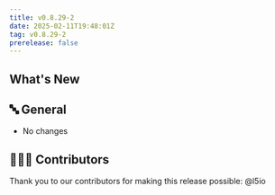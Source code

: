 ```yaml
---
title: v0.8.29-2
date: 2025-02-11T19:48:01Z
tag: v0.8.29-2
prerelease: false
---
```


## What's New
## 🔤 General
* No changes

## 👨🏽‍💻 Contributors

Thank you to our contributors for making this release possible:
@l5io
